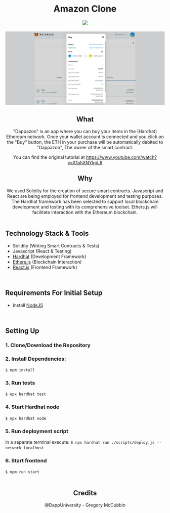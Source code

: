 <div align="center">

# Amazon Clone

<img src="/src/preview/sample-video.gif" width="800">

<br>
<br>

<img src="/src/preview/sunglasses.png" width="800">
  
<h2 align="center">  
What
</h2>
"Dappazon" is an app where you can buy your items in the (Hardhat) Ethereum network. Once your wallet account is connected and you click on the "Buy" button, the ETH in your purchase will be automatically debited to "Dappazon", The owner of the smart contract. 

You can find the original tutorial at https://www.youtube.com/watch?v=X1ahXNYkpL8
<br>
  
  
<h2 align="center">
Why
</h2>
We used Solidity for the creation of secure smart contracts. Javascript and React are being employed for frontend development and testing purposes. The Hardhat framework has been selected to support local blockchain development and testing with its comprehensive toolset. Ethers.js will facilitate interaction with the Ethereum blockchain.
<br>
<br>
  
<div align="left">  

## Technology Stack & Tools

- Solidity (Writing Smart Contracts & Tests)
- Javascript (React & Testing)
- [Hardhat](https://hardhat.org/) (Development Framework)
- [Ethers.js](https://docs.ethers.io/v5/) (Blockchain Interaction)
- [React.js](https://reactjs.org/) (Frontend Framework)
<br>
  

## Requirements For Initial Setup

- Install [NodeJS](https://nodejs.org/en/)
<br>

## Setting Up
  
### 1. Clone/Download the Repository

### 2. Install Dependencies:
`$ npm install`

### 3. Run tests
`$ npx hardhat test`

### 4. Start Hardhat node
`$ npx hardhat node`

### 5. Run deployment script
In a separate terminal execute:
`$ npx hardhat run ./scripts/deploy.js --network localhost`

### 6. Start frontend
`$ npm run start`
<br>
<br>
  
<h2 align="center">
Credits
</h2>

  <p align="center"> @DappUniversity - Gregory McCubbin </p>



